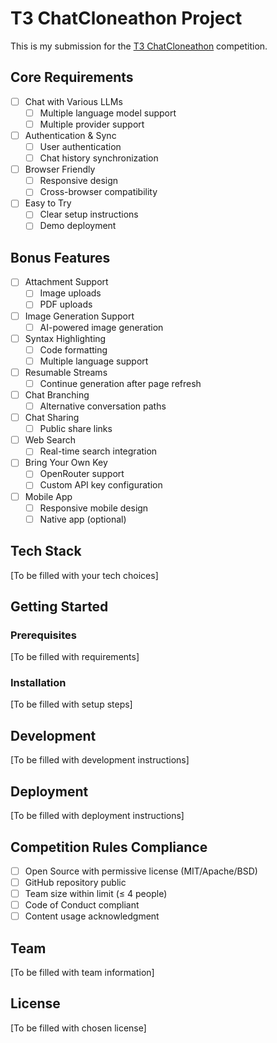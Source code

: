 # T3 ChatCloneathon Project

This is my submission for the [T3 ChatCloneathon](https://cloneathon.t3.chat/) competition.

## Core Requirements

- [ ] Chat with Various LLMs
  - [ ] Multiple language model support
  - [ ] Multiple provider support
- [ ] Authentication & Sync
  - [ ] User authentication
  - [ ] Chat history synchronization
- [ ] Browser Friendly
  - [ ] Responsive design
  - [ ] Cross-browser compatibility
- [ ] Easy to Try
  - [ ] Clear setup instructions
  - [ ] Demo deployment

## Bonus Features

- [ ] Attachment Support
  - [ ] Image uploads
  - [ ] PDF uploads
- [ ] Image Generation Support
  - [ ] AI-powered image generation
- [ ] Syntax Highlighting
  - [ ] Code formatting
  - [ ] Multiple language support
- [ ] Resumable Streams
  - [ ] Continue generation after page refresh
- [ ] Chat Branching
  - [ ] Alternative conversation paths
- [ ] Chat Sharing
  - [ ] Public share links
- [ ] Web Search
  - [ ] Real-time search integration
- [ ] Bring Your Own Key
  - [ ] OpenRouter support
  - [ ] Custom API key configuration
- [ ] Mobile App
  - [ ] Responsive mobile design
  - [ ] Native app (optional)

## Tech Stack

[To be filled with your tech choices]

## Getting Started

### Prerequisites

[To be filled with requirements]

### Installation

[To be filled with setup steps]

## Development

[To be filled with development instructions]

## Deployment

[To be filled with deployment instructions]

## Competition Rules Compliance

- [ ] Open Source with permissive license (MIT/Apache/BSD)
- [ ] GitHub repository public
- [ ] Team size within limit (≤ 4 people)
- [ ] Code of Conduct compliant
- [ ] Content usage acknowledgment

## Team

[To be filled with team information]

## License

[To be filled with chosen license]